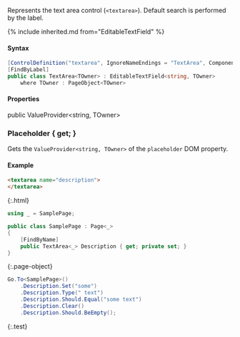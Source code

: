 Represents the text area control (`<textarea>`).
Default search is performed by the label.

{% include inherited.md from="EditableTextField" %}

#### Syntax

```cs
[ControlDefinition("textarea", IgnoreNameEndings = "TextArea", ComponentTypeName = "text area")]
[FindByLabel]
public class TextArea<TOwner> : EditableTextField<string, TOwner>
    where TOwner : PageObject<TOwner>
```

#### Properties

<div class="member">
    <span class="head"><span class="keyword">public</span> <span class="type">ValueProvider</span><wbr>&lt;<span class="keyword">string</span>, <span class="type">TOwner</span>&gt;</span>
    <h3><span class="body">Placeholder</span><span class="tail"> { <span class="keyword">get</span>; }</span></h3>
</div>

Gets the `ValueProvider<string, TOwner>` of the `placeholder` DOM property.

#### Example

```html
<textarea name="description">
</textarea>
```
{:.html}

```cs
using _ = SamplePage;

public class SamplePage : Page<_>
{
    [FindByName]
    public TextArea<_> Description { get; private set; }
}
```
{:.page-object}

```cs
Go.To<SamplePage>()
    .Description.Set("some")
    .Description.Type(" text")
    .Description.Should.Equal("some text")
    .Description.Clear()
    .Description.Should.BeEmpty();
```
{:.test}
